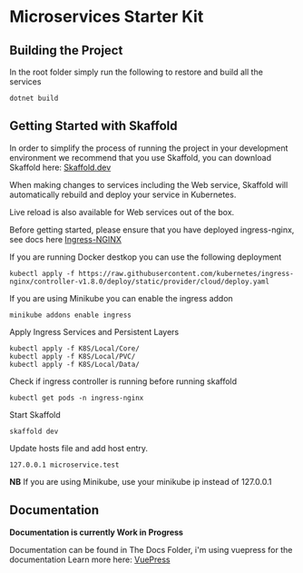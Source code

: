 # Microservices Starter Kit

## Building the Project

In the root folder simply run the following to restore and build all the services
```shell
dotnet build
```

## Getting Started with Skaffold

In order to simplify the process of running the project in your development environment we recommend that you use Skaffold, you can download Skaffold here: [Skaffold.dev](https://skaffold.dev/docs/install/)

When making changes to services including the Web service, Skaffold will automatically rebuild and deploy your service in Kubernetes.

Live reload is also available for Web services out of the box.

Before getting started, please ensure that you have deployed ingress-nginx, see docs here [Ingress-NGINX](https://kubernetes.github.io/ingress-nginx/)

If you are running Docker destkop you can use the following deployment
```shell
kubectl apply -f https://raw.githubusercontent.com/kubernetes/ingress-nginx/controller-v1.8.0/deploy/static/provider/cloud/deploy.yaml
```

If you are using Minikube you can enable the ingress addon
```shell
minikube addons enable ingress
```

Apply Ingress Services and Persistent Layers

```shell
kubectl apply -f K8S/Local/Core/
kubectl apply -f K8S/Local/PVC/
kubectl apply -f K8S/Local/Data/
```

Check if ingress controller is running before running skaffold
```shell
kubectl get pods -n ingress-nginx
```

Start Skaffold
```shell
skaffold dev
```

Update hosts file and add host entry.
```shell
127.0.0.1 microservice.test
```
**NB** If you are using Minikube, use your minikube ip instead of 127.0.0.1

## Documentation

**Documentation is currently Work in Progress**

Documentation can be found in The Docs Folder, i'm using vuepress for the documentation Learn more here: [VuePress](https://vuepress.vuejs.org/)